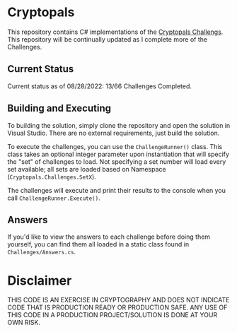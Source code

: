 # Cryptopals

This repository contains C# implementations of the [Cryptopals Challengs](https://cryptopals.com). This repository will be continually updated as I complete more of the Challenges.

## Current Status

Current status as of 08/28/2022: 13/66 Challenges Completed.

## Building and Executing

To building the solution, simply clone the repository and open the solution in Visual Studio. There are no external requirements, just build the solution.

To execute the challenges, you can use the `ChallengeRunner()` class. This class takes an optional integer parameter upon instantiation that will specify the "set" of challenges to load. Not specifying a set number will load every set available; all sets are loaded based on Namespace (`Cryptopals.Challenges.SetX`).

The challenges will execute and print their results to the console when you call `ChallengeRunner.Execute()`.

## Answers

If you'd like to view the answers to each challenge before doing them yourself, you can find them all loaded in a static class found in `Challenges/Answers.cs`.

# Disclaimer

THIS CODE IS AN EXERCISE IN CRYPTOGRAPHY AND DOES NOT INDICATE CODE THAT IS PRODUCTION READY OR PRODUCTION SAFE. ANY USE OF THIS CODE IN A PRODUCTION PROJECT/SOLUTION IS DONE AT YOUR OWN RISK.
